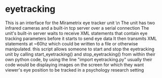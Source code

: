 # eyetracking
This is an interface for the Mirametrix eye tracker unit \n
The unit has two infrared cameras and a built-in tcp server over a serial connection 
The unit's built-in server waits to receive XML statements 
that contain eye tracking parameters before it starts to send eye data 
It then transmits XML statements at ~60hz which could be written to a file 
or otherwise manipulated. this script allows someone to start and stop 
the eyetracking unit by calling start_eyetracking() and stop_eyetracking() 
from within their own python code, by using the line "import eyetracking.py" 
usually their code would be displaying images on the screen 
for which they want viewer's eye position to be tracked 
in a psychology research setting
